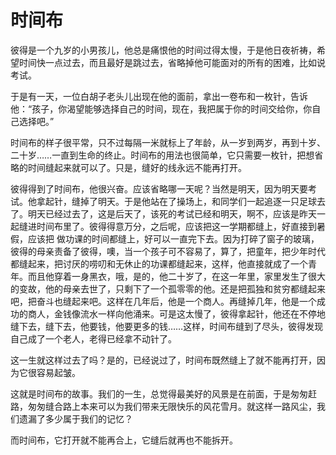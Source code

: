 # 时间布



彼得是一个九岁的小男孩儿，他总是痛恨他的时间过得太慢，于是他日夜祈祷，希望时间快一点过去，而且最好是跳过去，省略掉他可能面对的所有的困难，比如说考试。 

于是有一天，一位白胡子老头儿出现在他的面前，拿出一卷布和一枚针，告诉他：“孩子，你渴望能够选择自己的时间，现在，我把属于你的时间交给你，你自己选择吧。” 

时间布的样子很平常，只不过每隔一米就标上了年龄，从一岁到两岁，再到十岁、二十岁……一直到生命的终止。时间布的用法也很简单，它只需要一枚针，把想省略的时间缝起来就可以了。只是，缝好的线永远不能再打开。 

彼得得到了时间布，他很兴奋。应该省略哪一天呢？当然是明天，因为明天要考试。他拿起针，缝掉了明天。于是他站在了操场上，和同学们一起追逐一只足球去了。明天已经过去了，这是后天了，该死的考试已经和明天，啊不，应该是昨天一起缝进时间布里了。彼得得意万分，之后呢，应该把这一学期都缝上，好直接到暑假，应该把 做功课的时间都缝上，好可以一直完下去。因为打碎了窗子的玻璃，彼得的母亲责备了彼得，噢，当一个孩子可不容易了，算了，把童年，把少年时代都缝起来，把讨厌的唠叨和无休止的功课都缝起来，这样，他直接就成了一个青年。而且他穿着一身黑衣，哦，是的，他二十岁了，在这一年里，家里发生了很大的变故，他的母亲去世了，只剩下了一个孤零零的他。还是把孤独和贫穷都缝起来吧，把奋斗也缝起来吧。这样在几年后，他是一个商人。再缝掉几年，他是一个成功的商人，金钱像流水一样向他涌来。可是这太慢了，彼得拿起针，他还在不停地缝下去，缝下去，他要钱，他要更多的钱……这样，时间布缝到了尽头，彼得发现自己成了一个老人，老得已经拿不动针了。 

这一生就这样过去了吗？是的，已经说过了，时间布既然缝上了就不能再打开，因为它很容易起皱。 

这就是时间布的故事。我们的一生，总觉得最美好的风景是在前面，于是匆匆赶路，匆匆缝合路上本来可以为我们带来无限快乐的风花雪月。就这样一路风尘，我们遗漏了多少属于我们的记忆？ 

而时间布，它打开就不能再合上，它缝后就再也不能拆开。 

 
